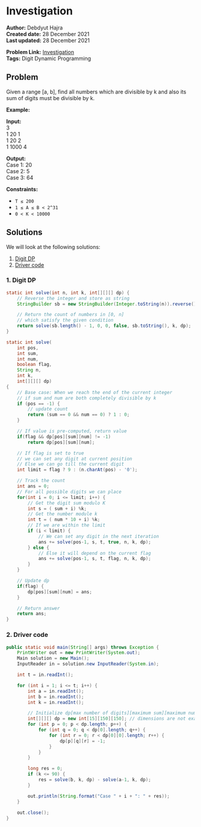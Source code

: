 
# Investigation 
**Author:** Debdyut Hajra <br/>
**Created date:** 28 December 2021 <br/>
**Last updated:** 28 December 2021 <br/>

**Problem Link:** [Investigation](https://vjudge.net/problem/LightOJ-1068) <br/>
**Tags:** Digit Dynamic Programming

## Problem

Given a range [a, b], find all numbers which are divisible by k and also its sum of digits must be divisible by k.

**Example:**

**Input:**  <br/>
3 <br/>
1 20 1 <br/>
1 20 2 <br/>
1 1000 4 <br/>

**Output:**  <br/>
Case 1: 20  <br/>
Case 2: 5  <br/>
Case 3: 64  <br/>

**Constraints:**

- `T ≤ 200`
- `1 ≤ A ≤ B < 2^31`
- `0 < K < 10000`

## Solutions

We will look at the following solutions:
1. [Digit DP](#1-digit-dp)
2. [Driver code](#2-driver-code)

### 1. Digit DP

```java
static int solve(int n, int k, int[][][] dp) {
    // Reverse the integer and store as string
    StringBuilder sb = new StringBuilder(Integer.toString(n)).reverse();    

    // Return the count of numbers in [0, n]
    // which satisfy the given condition
    return solve(sb.length() - 1, 0, 0, false, sb.toString(), k, dp);
}

static int solve(
    int pos,
    int sum, 
    int num, 
    boolean flag,
    String n, 
    int k, 
    int[][][] dp) 
{
    // Base case: When we reach the end of the current integer
    // if sum and num are both completely divisible by k    
    if (pos == -1) {
        // update count
        return (sum == 0 && num == 0) ? 1 : 0;
    }

    // If value is pre-computed, return value
    if(flag && dp[pos][sum][num] != -1) 
        return dp[pos][sum][num];

    // If flag is set to true
    // we can set any digit at current position
    // Else we can go till the current digit
    int limit = flag ? 9 : (n.charAt(pos) - '0');

    // Track the count
    int ans = 0;
    // For all possible digits we can place
    for(int i = 0; i <= limit; i++) {
        // Get the digit sum modulo K      
        int s = ( sum + i) %k;
        // Get the number module k
        int t = ( num * 10 + i) %k;
        // If we are within the limit
        if (i < limit) {
            // We can set any digit in the next iteration
            ans += solve(pos-1, s, t, true, n, k, dp);
        } else {
            // Else it will depend on the current flag
            ans += solve(pos-1, s, t, flag, n, k, dp);
        }
    }

    // Update dp
    if(flag) {
        dp[pos][sum][num] = ans;
    }

    // Return answer
    return ans;
}
```
### 2. Driver code
```java
public static void main(String[] args) throws Exception {
    PrintWriter out = new PrintWriter(System.out);
    Main solution = new Main();
    InputReader in = solution.new InputReader(System.in);        

    int t = in.readInt();

    for (int i = 1; i <= t; i++) {
        int a = in.readInt();
        int b = in.readInt();
        int k = in.readInt();

        // Initialize dp[max number of digits][maximum sum][maximum number]
        int[][][] dp = new int[15][150][150]; // dimensions are not exact       
        for (int p = 0; p < dp.length; p++) {
            for (int q = 0; q < dp[0].length; q++) {
                for (int r = 0; r < dp[0][0].length; r++) {
                    dp[p][q][r] = -1;
                }
            }    
        }

        long res = 0;
        if (k <= 90) {
            res = solve(b, k, dp) - solve(a-1, k, dp);
        }

        out.println(String.format("Case " + i + ": " + res));            
    }
    
    out.close();
}
```